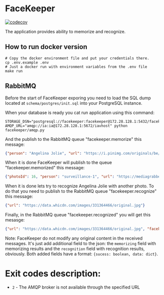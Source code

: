 # FaceKeeper

[![codecov](https://codecov.io/gh/dairlair/facekeeper/branch/master/graph/badge.svg)](https://codecov.io/gh/dairlair/facekeeper)

The application provides ability to memorize and recognize.

## How to run docker version

```shell script
# Copy the docker environment file and put your credentials there.
cp .env.example .env
# Just a docker run with environment variables from the .env file
make run
```

## RabbitMQ

Before the start of FaceKeeper exporing you need to load the SQL dump located at `schema/postgres/init.sql` into your PostgreSQL instance.

When your database is ready you cat run application using this command:
```shell script
STORAGE_DSN="postgresql://facekeeper:facekeeper@172.28.128.1:5432/facekeeper" AMQP_URL="amqp://ia:ia@172.28.128.1:5672/iavhost" python facekeeper/amqp.py
```

And the publish to the RabbitMQ queue "facekeeper.memorize" this message:
```json
{"person": "Angelina Jolie", "url": "https://i.pinimg.com/originals/be/ab/f3/beabf3c712d56235cc65d91ea439aaab.jpg"}
```

When it is done FaceKeeper will publish to the queue "facekeeper.memorized" this message:
```json
{"photoId": 16, "person": "surveillance-1", "url": "https://mediagrabber-dev.s3.amazonaws.com/surveillance-1-1600975134709.jpg", "embeddingId": "c0bf216a-61cd-4e2e-9253-902a9827f8a1", "digest": "cd6c8de8710af54d649ca56307ee2472ecfe7ca41748f06471b071e5cbb91640", "recognizer": "github.com/ageitgey/face_recognition:large", "embedding": [-0.06730382144451141], "success": true}
```

When it is done lets try to recognize Angelina Jolie with another photo.
To do that you need to publish to the RabbitMQ queue "facekeeper.recognize" this message:
```json
{"url": "https://data.whicdn.com/images/331364466/original.jpg"}
```

Finally, in the RabbitMQ queue "facekeeper.recognized" you will get this mesasge:
```json
{"url": "https://data.whicdn.com/images/331364466/original.jpg", "facekeeper": {"success": true, "data": {"person": "Angelina Jolie"}}}
```

Note: FaceKeeper do not modify any original content in the received messages. 
It's just add additional field to the json: the `memorizing` field with memorizing results and the `recognition` field with recognition results, obviously.
Both added fields have a format: `{sucess: boolean, data: dict}`.

# Exit codes description:

* `2` - The AMQP broker is not available through the specified URL